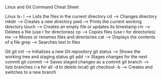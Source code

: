 Linux and Git Command Cheat Sheet

Linux
ls- l --> Lists the files in the current directory
cd --> Changes directory
mkdir --> Creates a new directory
pwd --> Prints the current working directory
touch  --> Creates an empty file or updates its timestamp
rm --> Deletes a file (use r for directories)
cp --> Copies files (use r for directories)
mv --> Moves or renames files and directories
cat --> Displays the contents of a file
grep --> Searches text in files

Git
git init --> Initializes a new Git repository
git status --> Shows the working tree and staging status
git add --> Stages changes for the next commit
git commit --> Saves staged changes as a commit
git branch --> lists branches (-a for all -d to delete local)
git checkout -b --> Creates and switches to a new branch  
